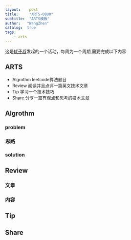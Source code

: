 ```yaml
---
layout:    post
title:     "ARTS-0000"
subtitle:  "ARTS模板"
author:   "WangZhen"
catalog:  true
tags: 
    - arts
---
```


这是[耗子叔](https://www.zhihu.com/question/301150832)发起的一个活动，每周为一个周期,需要完成以下内容

## ARTS
 - Algrothm leetcode算法题目
 - Review 阅读并且点评一篇英文技术文章
 - Tip 学习一个技术技巧
 - Share 分享一篇有观点和思考的技术文章

 
## Algrothm

### problem

### 思路

### solution


## Review

### 文章

### 内容


## Tip


## Share

